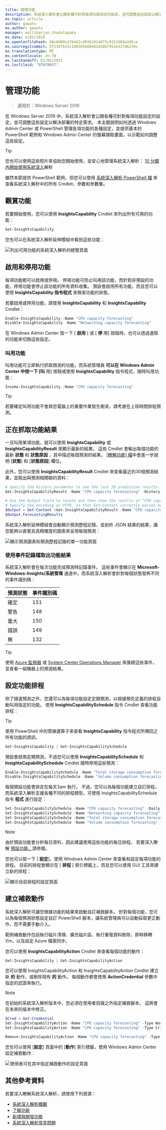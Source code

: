 ```yaml
---
title: 管理功能
description: 系統深入解析會公開各種可針對每項功能設定的設定，並可調整這些設定以解決部署的特定需求。 本主題說明如何透過 Windows Admin Center 或 PowerShell 管理各項功能的各種設定，並提供基本的 PowerShell 範例和 Windows Admin Center 的螢幕擷取畫面，以示範如何調整這些設定。
ms.topic: article
author: gawatu
ms.author: gawatu
manager: mallikarjun.chadalapaka
ms.date: 6/05/2018
ms.openlocfilehash: b8c0d80a1f6e62cd936191dd73c8321669a3d5ce
ms.sourcegitcommit: 5f234fb15c1d0365b60e83a50bf953e317d6239c
ms.translationtype: MT
ms.contentlocale: zh-TW
ms.lasthandoff: 01/05/2021
ms.locfileid: "97879937"
---
```

# <a name="managing-capabilities"></a>管理功能

>適用於：Windows Server 2019

在 Windows Server 2019 中，系統深入解析會公開各種可針對每項功能設定的設定，並可調整這些設定以解決部署的特定需求。 本主題說明如何透過 Windows Admin Center 或 PowerShell 管理各項功能的各種設定，並提供基本的 PowerShell 範例和 Windows Admin Center 的螢幕擷取畫面，以示範如何調整這些設定。

>[!TIP]
>您也可以使用這些短片來協助您開始使用，並安心地管理系統深入解析： [10 分鐘內開始使用系統深入](https://blogs.technet.microsoft.com/filecab/2018/07/24/getting-started-with-system-insights-in-10-minutes/)解析

雖然本節提供 PowerShell 範例，但您可以使用 [系統深入解析 PowerShell 檔](/powershell/module/systeminsights/) 來查看系統深入解析中的所有 Cmdlet、參數和參數集。

## <a name="viewing-capabilities"></a>觀賞功能

若要開始使用，您可以使用 **InsightsCapability** Cmdlet 來列出所有可用的功能：

```PowerShell
Get-InsightsCapability
```
您也可以在系統深入解析延伸模組中看到這些功能：

![列出可用功能的系統深入解析的總覽頁面](media/overview-page-contoso.png)

## <a name="enabling-and-disabling-a-capability"></a>啟用和停用功能
每項功能都可以啟用或停用。 停用功能可防止叫用該功能，而針對非預設的功能，停用功能會停止該功能的所有資料收集。 預設會啟用所有功能，而且您可以使用 **InsightsCapability 指令程式** 來檢查功能的狀態。

若要啟用或停用功能，請使用 **InsightsCapability** 和 **InsightsCapability** Cmdlet：

```PowerShell
Enable-InsightsCapability -Name "CPU capacity forecasting"
Disable-InsightsCapability -Name "Networking capacity forecasting"
```
在 Windows Admin Center 按一下 [ **啟用** ] 或 [ **停** 用] 按鈕時，也可以透過選取的功能來切換這些設定。

### <a name="invoking-a-capability"></a>叫用功能
叫用功能可立即執行抓取預測的功能，而系統管理員 **可以在 Windows Admin Center 中按一下 [叫** 用] 按鈕或使用 **InsightsCapability** 指令程式，隨時叫用功能：

```PowerShell
Invoke-InsightsCapability -Name "CPU capacity forecasting"
```

>[!TIP]
>若要確定叫用功能不會與您電腦上的重要作業發生衝突，請考慮在上班時間排程預測。

## <a name="retrieving-capability-results"></a>正在抓取功能結果
一旦叫用某項功能，就可以使用 **InsightsCapability** 或 **InsightsCapabilityResult** 來顯示最新的結果。 這些 Cmdlet 會輸出每個功能的最新 **狀態** 和 **狀態原因** ，其中描述每個預測的結果。 [[瞭解功能] 檔](understanding-capabilities.md)中會進一步說明 [**狀態**] 和 [**狀態原因**] 欄位。

此外，您可以使用 **InsightsCapabilityResult** Cmdlet 來查看最近的30個預測結果，並取出與預測相關聯的資料：

```PowerShell
# Specify the History parameter to see the last 30 prediction results.
Get-InsightsCapabilityResult -Name "CPU capacity forecasting" -History

# Use the Output field to locate and then show the results of "CPU capacity forecasting."
# Specify the encoding as UTF8, so that Get-Content correctly parses non-English characters.
$Output = Get-Content (Get-InsightsCapabilityResult -Name "CPU capacity forecasting").Output -Encoding UTF8 | ConvertFrom-Json
$Output.ForecastingResults
```
系統深入解析延伸模組會自動顯示預測歷程記錄，並剖析 JSON 結果的結果，讓您能夠以直覺且高精確度的圖表來呈現每個預測：

![顯示預測圖表和預測歷程記錄的單一功能頁面](media/cpu-forecast-2.png)

### <a name="using-the-event-log-to-retrieve-capability-results"></a>使用事件記錄檔取出功能結果
系統深入解析會在每次功能完成預測時記錄事件。 這些事件會顯示在 **Microsoft-Windows-Insights/系統管理** 通道中，而系統深入解析會針對每個狀態發佈不同的事件識別碼：

| 預測狀態 | 事件識別碼 |
| --------------- | --------------- |
| 確定 | 151 |
| 警告 | 148 |
| 重大 | 150 |
| 錯誤 | 149 |
| 無 | 132 |

>[!TIP]
>使用 [Azure 監視器](https://azure.microsoft.com/services/monitor/) 或 [System Center Operations Manager](/system-center/scom/welcome?view=sc-om-1807&preserve-view=true) 來匯總這些事件，並查看一組機器上的預測結果。


## <a name="setting-a-capability-schedule"></a>設定功能排程
除了隨選預測之外，您還可以為每項功能設定定期預測，以根據預先定義的排程自動叫用指定的功能。 使用 **InsightsCapabilitySchedule** 指令 Cmdlet 查看功能排程：

>[!TIP]
>使用 PowerShell 中的管線運算子來查看 **InsightsCapability** 指令程式所傳回之所有功能的資訊。

```PowerShell
Get-InsightsCapability | Get-InsightsCapabilitySchedule
```

預設會啟用定期預測，不過您可以使用 **InsightsCapabilitySchedule** 和 **InsightsCapabilitySchedule** Cmdlet 隨時停用這些預測：

```PowerShell
Enable-InsightsCapabilitySchedule -Name "Total storage consumption forecasting"
Disable-InsightsCapabilitySchedule -Name "Volume consumption forecasting"
```

每個預設功能會排定在每天3am 執行。 不過，您可以為每個功能建立自訂排程，而系統深入解析支援各種不同的排程類型，可使用 InsightsCapabilitySchedule 指令 **程式** 進行設定：

```PowerShell
Set-InsightsCapabilitySchedule -Name "CPU capacity forecasting" -Daily -DaysInterval 2 -At 4:00PM
Set-InsightsCapabilitySchedule -Name "Networking capacity forecasting" -Daily -DaysOfWeek Saturday, Sunday -At 2:30AM
Set-InsightsCapabilitySchedule -Name "Total storage consumption forecasting" -Hourly -HoursInterval 2 -DaysOfWeek Monday, Wednesday, Friday
Set-InsightsCapabilitySchedule -Name "Volume consumption forecasting" -Minute -MinutesInterval 30
```
>[!NOTE]
>由於預設功能會分析每日資料，因此建議使用這些功能的每日排程。 若要深入瞭解 [預設功能，](understanding-capabilities.md)請參閱。

您也可以按一下 [ **設定**]，使用 Windows Admin Center 來查看和設定每項功能的排程。 目前的排程會顯示在 [ **排程** ] 索引標籤上，而且您可以使用 GUI 工具來建立新的排程：

![顯示目前排程的設定頁面](media/schedule-page-contoso.png)

## <a name="creating-remediation-actions"></a>建立補救動作
系統深入解析可讓您根據功能的結果來啟動自訂補救腳本。 針對每個功能，您可以為每個預測狀態設定自訂 PowerShell 腳本，讓系統管理員可以自動採取更正動作，而不需要手動介入。

範例補救動作包括執行磁片清理、擴充磁片區、執行重復資料刪除、即時移轉 Vm，以及設定 Azure 檔案同步。

您可以使用 **InsightsCapabilityAction** Cmdlet 來查看每個功能的動作：

```PowerShell
Get-InsightsCapability | Get-InsightsCapabilityAction
```

您可以使用 InsightsCapabilityAction 和 InsightsCapabilityAction Cmdlet 建立新 **的** 動作，或刪除現有 **的** 動作。 每個動作都會使用 **ActionCredential** 參數中指定的認證來執行。

>[!NOTE]
>在初始的系統深入解析版本中，您必須在使用者目錄之外指定補救腳本。 這將會在未來的版本中修正。

```PowerShell
$Cred = Get-Credential
Set-InsightsCapabilityAction -Name "CPU capacity forecasting" -Type Warning -Action "C:\Users\Public\WarningScript.ps1" -ActionCredential $Cred
Set-InsightsCapabilityAction -Name "CPU capacity forecasting" -Type Critical -Action "C:\Users\Public\CriticalScript.ps1" -ActionCredential $Cred

Remove-InsightsCapabilityAction -Name "CPU capacity forecasting" -Type Warning
```

您也可以使用 [**設定**] 頁面中的 [**動作**] 索引標籤，使用 Windows Admin Center 設定補救動作：

![使用者可在其中指定補救動作的設定頁面](media/actions-page-contoso.png)


## <a name="additional-references"></a>其他參考資料
若要深入瞭解系統深入解析，請使用下列資源：

- [系統深入解析概觀](overview.md)
- [了解功能](understanding-capabilities.md)
- [新增與開發功能](adding-and-developing-capabilities.md)
- [系統深入解析常見問題](faq.md)
